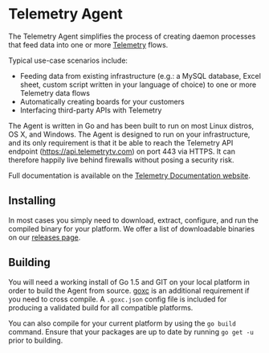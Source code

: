 # Telemetry Agent

The Telemetry Agent simplifies the process of creating daemon processes that feed data into one or more [Telemetry](http://telemetrytv.com) flows.

Typical use-case scenarios include:

  - Feeding data from existing infrastructure (e.g.: a MySQL database, Excel sheet, custom script written in your language of choice) to one or more Telemetry data flows
  - Automatically creating boards for your customers
  - Interfacing third-party APIs with Telemetry

The Agent is written in Go and has been built to run on most Linux distros, OS X, and Windows. The Agent is designed to run on your infrastructure, and its only requirement is that it be able to reach the Telemetry API endpoint (https://api.telemetrytv.com) on port 443 via HTTPS. It can therefore happily live behind firewalls without posing a security risk.

Full documentation is available on the [Telemetry Documentation website](https://telemetry.readme.io/docs/telemetry-agent).

## Installing
In most cases you simply need to download, extract, configure, and run the compiled binary for your platform. We offer a list of downloadable binaries on our [releases page](https://github.com/telemetryapp/gotelemetry_agent/releases).

## Building

You will need a working install of Go 1.5 and GIT on your local platform in order to build the Agent from source. [goxc](https://github.com/laher/goxc) is an additional requirement if you need to cross compile. A `.goxc.json` config file is included for producing a validated build for all compatible platforms.

You can also compile for your current platform by using the `go build` command. Ensure that your packages are up to date by running `go get -u` prior to building.
